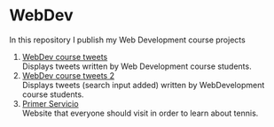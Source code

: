 # WebDev

In this repository I publish my Web Development course projects

1. [WebDev course tweets](https://japoveda10.github.io/webDevCourseTweets/) <br>
  Displays tweets written by Web Development course students.
2. [WebDev course tweets 2](https://japoveda10.github.io/webDevCourseTweets2/) <br>
  Displays tweets (search input added) written by WebDevelopment course students.
3. [Primer Servicio](https://japoveda10.github.io/primerservicio/) <br>
  Website that everyone should visit in order to learn about tennis.
